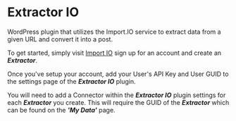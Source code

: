 Extractor IO
===========

WordPress plugin that utilizes the Import.IO service to extract data from a given URL and convert it into a post.

To get started, simply visit [Import IO](https://import.io) sign up for an account and create an ***Extractor***.

Once you've setup your account, add your User's API Key and User GUID to the settings page of the ***Extractor IO*** plugin.

You will need to add a Connector within the ***Extractor IO*** plugin settings for each ***Extractor*** you create. This will require the GUID of the ***Extractor*** which can be found on the ***'My Data'*** page.
